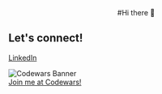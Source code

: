 <center> #Hi there 👋</center>

## Let's connect!
[LinkedIn](https://www.linkedin.com/in/alexander-janowski-4539b119a/)


![Codewars Banner](https://www.codewars.com/users/AlexJanow/badges/large)<br>
[Join me at Codewars!](www.codewars.com/r/oimoiA)
<!--
**AlexJanow/AlexJanow** is a ✨ _special_ ✨ repository because its `README.md` (this file) appears on your GitHub profile.

Here are some ideas to get you started:

- 🔭 I’m currently working on ...
- 🌱 I’m currently learning ...
- 👯 I’m looking to collaborate on ...
- 🤔 I’m looking for help with ...
- 💬 Ask me about ...
- 📫 How to reach me: ...
- 😄 Pronouns: ...
- ⚡ Fun fact: ...
-->

